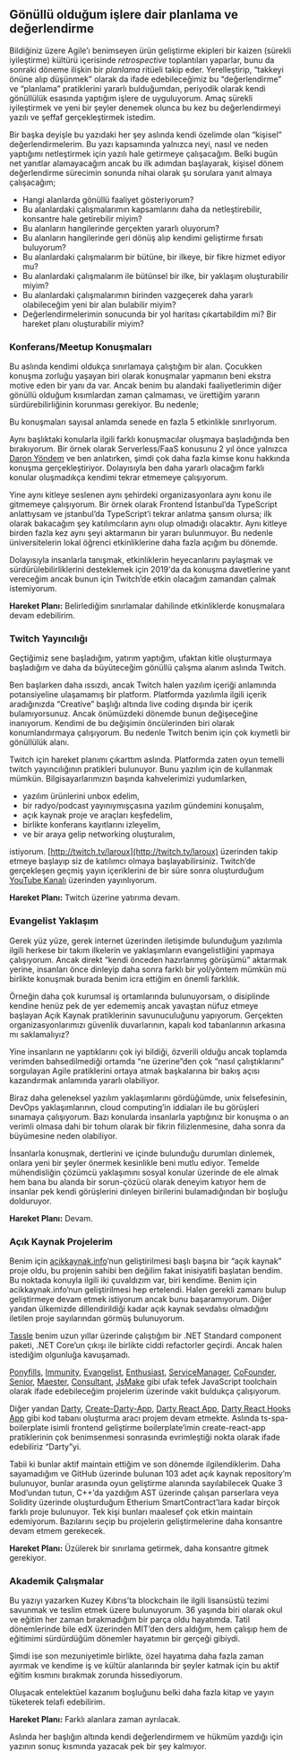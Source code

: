 ## Gönüllü olduğum işlere dair planlama ve değerlendirme

Bildiğiniz üzere Agile’ı benimseyen ürün geliştirme ekipleri bir kaizen (sürekli iyileştirme) kültürü içerisinde *retrospective* toplantıları yaparlar, bunu da sonraki döneme ilişkin bir *planlama* ritüeli takip eder. Yerelleştirip, “takkeyi önüne alıp düşünmek” olarak da ifade edebileceğimiz bu “değerlendirme” ve “planlama” pratiklerini yararlı bulduğumdan, periyodik olarak kendi gönüllülük esasında yaptığım işlere de uyguluyorum. Amaç sürekli iyileştirmek ve yeni bir şeyler denemek olunca bu kez bu değerlendirmeyi yazılı ve şeffaf gerçekleştirmek istedim.

Bir başka deyişle bu yazıdaki her şey aslında kendi özelimde olan “kişisel” değerlendirmelerim. Bu yazı kapsamında yalnızca neyi, nasıl ve neden yaptığımı netleştirmek için yazılı hale getirmeye çalışacağım. Belki bugün net yanıtlar alamayacağım ancak bu ilk adımdan başlayarak, kişisel dönem değerlendirme sürecimin sonunda nihai olarak şu sorulara yanıt almaya çalışacağım;

*   Hangi alanlarda gönüllü faaliyet gösteriyorum?
*   Bu alanlardaki çalışmalarımın kapsamlarını daha da netleştirebilir, konsantre hale getirebilir miyim?
*   Bu alanların hangilerinde gerçekten yararlı oluyorum?
*   Bu alanların hangilerinde geri dönüş alıp kendimi geliştirme fırsatı buluyorum?
*   Bu alanlardaki çalışmalarım bir bütüne, bir ilkeye, bir fikre hizmet ediyor mu?
*   Bu alanlardaki çalışmalarım ile bütünsel bir ilke, bir yaklaşım oluşturabilir miyim?
*   Bu alanlardaki çalışmalarımın birinden vazgeçerek daha yararlı olabileceğim yeni bir alan bulabilir miyim?
*   Değerlendirmelerimin sonucunda bir yol haritası çıkartabildim mi? Bir hareket planı oluşturabilir miyim?

### Konferans/Meetup Konuşmaları

Bu aslında kendimi oldukça sınırlamaya çalıştığım bir alan. Çocukken konuşma zorluğu yaşayan biri olarak konuşmalar yapmanın beni ekstra motive eden bir yanı da var. Ancak benim bu alandaki faaliyetlerimin diğer gönüllü olduğum kısımlardan zaman çalmaması, ve ürettiğim yararın sürdürebilirliğinin korunması gerekiyor. Bu nedenle;

Bu konuşmaları sayısal anlamda senede en fazla 5 etkinlikle sınırlıyorum.

Aynı başlıktaki konularla ilgili farklı konuşmacılar oluşmaya başladığında ben bırakıyorum. Bir örnek olarak Serverless/FaaS konusunu 2 yıl önce yalnızca [Daron Yöndem](https://daron.me) ve ben anlatırken, şimdi çok daha fazla kimse konu hakkında konuşma gerçekleştiriyor. Dolayısıyla ben daha yararlı olacağım farklı konular oluşmadıkça kendimi tekrar etmemeye çalışıyorum.

Yine aynı kitleye seslenen aynı şehirdeki organizasyonlara aynı konu ile gitmemeye çalışıyorum. Bir örnek olarak Frontend İstanbul’da TypeScript anlattıysam ve jstanbul’da TypeScript’i tekrar anlatma şansım olursa; ilk olarak bakacağım şey katılımcıların aynı olup olmadığı olacaktır. Aynı kitleye birden fazla kez aynı şeyi aktarmanın bir yararı bulunmuyor. Bu nedenle üniversitelerin lokal öğrenci etkinliklerine daha fazla açığım bu dönemde.  
  
Dolayısıyla insanlarla tanışmak, etkinliklerin heyecanlarını paylaşmak ve sürdürülebilirliklerini desteklemek için 2019'da da konuşma davetlerine yanıt vereceğim ancak bunun için Twitch’de etkin olacağım zamandan çalmak istemiyorum.

**Hareket Planı:** Belirlediğim sınırlamalar dahilinde etkinliklerde konuşmalara devam edebilirim.

### Twitch Yayıncılığı

Geçtiğimiz sene başladığım, yatırım yaptığım, ufaktan kitle oluşturmaya başladığım ve daha da büyüteceğim gönüllü çalışma alanım aslında Twitch.

Ben başlarken daha ıssızdı, ancak Twitch halen yazılım içeriği anlamında potansiyeline ulaşamamış bir platform. Platformda yazılımla ilgili içerik aradığınızda “Creative” başlığı altında live coding dışında bir içerik bulamıyorsunuz. Ancak önümüzdeki dönemde bunun değişeceğine inanıyorum. Kendimi de bu değişimin öncülerinden biri olarak konumlandırmaya çalışıyorum. Bu nedenle Twitch benim için çok kıymetli bir gönüllülük alanı.  
  
Twitch için hareket planımı çıkarttım aslında. Platformda zaten oyun temelli twitch yayıncılığının pratikleri bulunuyor. Bunu yazılım için de kullanmak mümkün. Bilgisayarlarımızın başında kahvelerimizi yudumlarken,

*   yazılım ürünlerini unbox edelim,
*   bir radyo/podcast yayınıymışçasına yazılım gündemini konuşalım,
*   açık kaynak proje ve araçları keşfedelim,
*   birlikte konferans kayıtlarını izleyelim,
*   ve bir araya gelip networking oluşturalım,

istiyorum. [http://twitch.tv/laroux](http://twitch.tv/laroux) üzerinden takip etmeye başlayıp siz de katılımcı olmaya başlayabilirsiniz. Twitch’de gerçekleşen geçmiş yayın içeriklerini de bir süre sonra oluşturduğum [YouTube Kanalı](https://www.youtube.com/channel/UCS3eVZDirUNTFrteoJsLP4g?view_as=subscriber) üzerinden yayınlıyorum.

**Hareket Planı:** Twitch üzerine yatırıma devam.

### Evangelist Yaklaşım

Gerek yüz yüze, gerek internet üzerinden iletişimde bulunduğum yazılımla ilgili herkese bir takım ilkelerin ve yaklaşımların evangelistliğini yapmaya çalışıyorum. Ancak direkt “kendi önceden hazırlanmış görüşümü” aktarmak yerine, insanları önce dinleyip daha sonra farklı bir yol/yöntem mümkün mü birlikte konuşmak burada benim icra ettiğim en önemli farklılık.

Örneğin daha çok kurumsal iş ortamlarında bulunuyorsam, o disiplinde kendine henüz pek de yer edememiş ancak yavaştan nüfuz etmeye başlayan Açık Kaynak pratiklerinin savunuculuğunu yapıyorum. Gerçekten organizasyonlarımızı güvenlik duvarlarının, kapalı kod tabanlarının arkasına mı saklamalıyız?

Yine insanların ne yaptıklarını çok iyi bildiği, özverili olduğu ancak toplamda verimden bahsedilmediği ortamda “ne üzerine”den çok “nasıl çalıştıklarını” sorgulayan Agile pratiklerini ortaya atmak başkalarına bir bakış açısı kazandırmak anlamında yararlı olabiliyor.

Biraz daha geleneksel yazılım yaklaşımlarını gördüğümde, unix felsefesinin, DevOps yaklaşımlarının, cloud computing’in iddiaları ile bu görüşleri sınamaya çalışıyorum. Bazı konularda insanlarla yaptığınız bir konuşma o an verimli olmasa dahi bir tohum olarak bir fikrin filizlenmesine, daha sonra da büyümesine neden olabiliyor.

İnsanlarla konuşmak, dertlerini ve içinde bulunduğu durumları dinlemek, onlara yeni bir şeyler önermek kesinlikle beni mutlu ediyor. Temelde mühendisliğin çözümcü yaklaşımını sosyal konular üzerinde de ele almak hem bana bu alanda bir sorun-çözücü olarak deneyim katıyor hem de insanlar pek kendi görüşlerini dinleyen birilerini bulamadığından bir boşluğu dolduruyor.

**Hareket Planı:** Devam.

### Açık Kaynak Projelerim

Benim için [acikkaynak.info](http://acikkaynak.info)‘nun geliştirilmesi başlı başına bir “açık kaynak” proje oldu, bu projenin sahibi ben değilim fakat inisiyatifi başlatan bendim. Bu noktada konuyla ilgili iki çuvaldızım var, biri kendime. Benim için acikkaynak.info‘nun geliştirilmesi hep ertelendi. Halen gerekli zamanı bulup geliştirmeye devam etmek istiyorum ancak bunu başaramıyorum. Diğer yandan ülkemizde dillendirildiği kadar açık kaynak sevdalısı olmadığını iletilen proje sayılarından görmüş bulunuyorum.

[Tassle](https://github.com/eserozvataf/tassle) benim uzun yıllar üzerinde çalıştığım bir .NET Standard component paketi, .NET Core’un çıkışı ile birlikte ciddi refactorler geçirdi. Ancak halen istediğim olgunluğa kavuşamadı.

[Ponyfills](https://github.com/eserozvataf/ponyfills), [Immunity](https://github.com/eserozvataf/immunity), [Evangelist](https://github.com/eserozvataf/evangelist), [Enthusiast](https://github.com/eserozvataf/enthusiast), [ServiceManager](https://github.com/eserozvataf/servicemanager), [CoFounder](https://github.com/eserozvataf/cofounder), [Senior](https://github.com/eserozvataf/senior), [Maester](https://github.com/eserozvataf/maester), [Consultant](https://github.com/eserozvataf/consultant), [JsMake](https://github.com/eserozvataf/jsmake) gibi ufak tefek JavaScript toolchain olarak ifade edebileceğim projelerim üzerinde vakit buldukça çalışıyorum.

Diğer yandan [Darty](https://github.com/eserozvataf/darty), [Create-Darty-App](https://github.com/eserozvataf/create-darty-app), [Darty React App](https://github.com/eserozvataf/darty-react-app), [Darty React Hooks App](https://github.com/eserozvataf/darty-react-hooks-app) gibi kod tabanı oluşturma aracı projem devam etmekte. Aslında ts-spa-boilerplate isimli frontend geliştirme boilerplate’imin create-react-app pratiklerinin çok benimsenmesi sonrasında evrimleştiği nokta olarak ifade edebiliriz “Darty”yi.

Tabii ki bunlar aktif maintain ettiğim ve son dönemde ilgilendiklerim. Daha sayamadığım ve GitHub üzerinde bulunan 103 adet açık kaynak repository’m bulunuyor, bunlar arasında oyun geliştirme alanında sayılabilecek Quake 3 Mod’undan tutun, C++’da yazdığım AST üzerinde çalışan parserlara veya Solidity üzerinde oluşturduğum Etherium SmartContract’lara kadar birçok farklı proje bulunuyor. Tek kişi bunları maalesef çok etkin maintain edemiyorum. Bazılarını seçip bu projelerin geliştirmelerine daha konsantre devam etmem gerekecek.

**Hareket Planı:** Üzülerek bir sınırlama getirmek, daha konsantre gitmek gerekiyor.

### Akademik Çalışmalar

Bu yazıyı yazarken Kuzey Kıbrıs’ta blockchain ile ilgili lisansüstü tezimi savunmak ve teslim etmek üzere bulunuyorum. 36 yaşında biri olarak okul ve eğitim her zaman bırakmadığım bir parça oldu hayatımda. Tatil dönemlerinde bile edX üzerinden MIT’den ders aldığım, hem çalışıp hem de eğitimimi sürdürdüğüm dönemler hayatımın bir gerçeği gibiydi.

Şimdi ise son mezuniyetimle birlikte, özel hayatıma daha fazla zaman ayırmak ve kendime iş ve kültür alanlarında bir şeyler katmak için bu aktif eğitim kısmını bırakmak zorunda hissediyorum.

Oluşacak entelektüel kazanım boşluğunu belki daha fazla kitap ve yayın tüketerek telafi edebilirim.

**Hareket Planı:** Farklı alanlara zaman ayrılacak.

Aslında her başlığın altında kendi değerlendirmem ve hükmüm yazdığı için yazının sonuç kısmında yazacak pek bir şey kalmıyor.